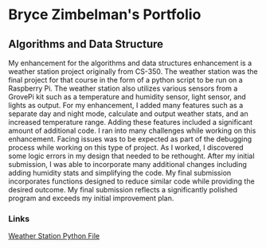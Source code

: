 # Bryce Zimbelman's Portfolio

## Algorithms and Data Structure

My enhancement for the algorithms and data structures enhancement is a weather station project originally from CS-350. The weather station was the final project for that course in the form of a python script to be run on a Raspberry Pi. The weather station also utilizes various sensors from a GrovePi kit such as a temperature and humidity sensor, light sensor, and lights as output. For my enhancement, I added many features such as a separate day and night mode, calculate and output weather stats, and an increased temperature range. Adding these features included a significant amount of additional code. I ran into many challenges while working on this enhancement. Facing issues was to be expected as part of the debugging process while working on this type of project. As I worked, I discovered some logic errors in my design that needed to be rethought. After my initial submission, I was able to incorporate many additional changes including adding humidity stats and simplifying the code. My final submission incorporates functions designed to reduce similar code while providing the desired outcome. My final submission reflects a significantly polished program and exceeds my initial improvement plan.

### Links

[Weather Station Python File](Weather-Station.py)
